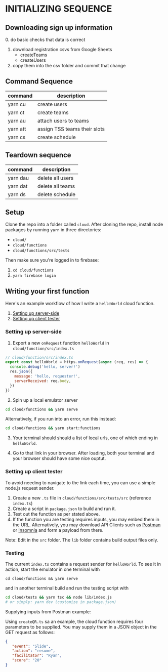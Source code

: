 # INITIALIZING SEQUENCE

## Downloading sign up information

[](https://docs.google.com/spreadsheets/d/1e0zkoT6qQA8gBkd8QvvVuGR332QLotJ94dPJmIo-4BI) 0. do basic checks that data is correct

1. download registration csvs from Google Sheets
   - createTeams
   - createUsers
2. copy them into the csv folder and commit that change

## Command Sequence

| command  | description                  |
| -------- | ---------------------------- |
| yarn cu  | create users                 |
| yarn ct  | create teams                 |
| yarn au  | attach users to teams        |
| yarn att | assign TSS teams their slots |
| yarn cs  | create schedule              |

## Teardown sequence

| command  | description      |
| -------- | ---------------- |
| yarn dau | delete all users |
| yarn dat | delete all teams |
| yarn ds  | delete schedule  |

## Setup

Clone the repo into a folder called `cloud`. After cloning the repo, install
node packages by running `yarn` in three directories:

- `cloud/`
- `cloud/functions`
- `cloud/functions/src/tests`

Then make sure you're logged in to firebase:
1. `cd cloud/functions`
2. `yarn firebase login`

## Writing your first function

Here's an example workflow of how I write a `helloWorld` cloud function.
1. [Setting up server-side](#setting-up-server-side)
2. [Setting up client tester](#setting-up-client-tester)

### Setting up server-side

1. Export a new `onRequest` function `helloWorld` in
   `cloud/function/src/index.ts`

```js
// cloud/function/src/index.ts
export const helloWorld = https.onRequest(async (req, res) => {
  console.debug('hello, server!')
  res.json({
    message: 'hello, requester!',
    serverReceived: req.body,
  })
})
```

2. Spin up a local emulator server

```bash
cd cloud/functions && yarn serve
```

Alternatively, if you run into an error, run this instead:

```bash
cd cloud/functions && yarn start:functions
```

3. Your terminal should should a list of local urls, one of which ending in
   `helloWorld`.

4. Go to that link in your browser. After loading, both your terminal and your
   browser should have some nice ouptut.

### Setting up client tester

To avoid needing to navigate to the link each time, you can use a simple
node.js request sender.

1. Create a new `.ts` file in `cloud/functions/src/tests/src` (reference `index.ts`)
2. Create a script in `package.json` to build and run it.
3. Test out the function as per stated above.
4. If the function you are testing requires inputs, you may embed them in the URL. Alternatively, you may download API Clients such as [Postman](https://www.postman.com/) or [Insomnia](https://insomnia.rest/) and form a payload from there.

Note: Edit in the `src` folder. The `lib` folder contains build output files
only.

### Testing

The current `index.ts` contains a request sender for `helloWorld`. To see it in
action, start the emulator in one terminal with

```
cd cloud/functions && yarn serve
```

and in another terminal build and run the testing script with

```bash
cd cloud/tests && yarn tsc && node lib/index.js
# or simply: yarn dev (customize in package.json)
```

Supplying inputs from Postman example:

Using `createQR.ts` sa an example, the cloud function requires four parameters to be supplied. You may supply them in a JSON object in the GET request as follows:
```json
{
   "event": "Slide",
   "action": "resume",
   "facilitator": "Ryan",
   "score": "20"
}
```